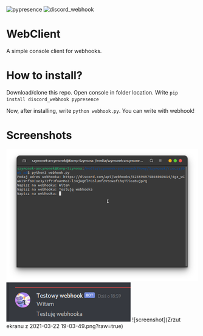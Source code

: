 ![pypresence](https://img.shields.io/badge/using-pypresence-00bb88.svg?style=for-the-badge&logo=discord&logoWidth=20) ![discord_webhook](https://img.shields.io/badge/using-discord_webhook-0adeff.svg?style=for-the-badge&logo=discord&logoWidth=20)
# WebClient
A simple console client for webhooks.
# How to install?
Download/clone this repo. Open console in folder location. Write `pip install discord_webhook pypresence`

Now, after installing, write `python webhook.py`. You can write with webhook!

# Screenshots
![xd](xd.png?raw=true)
![nom](nom.png?raw=true)
![screenshot](Zrzut ekranu z 2021-03-22 19-03-49.png?raw=true)
